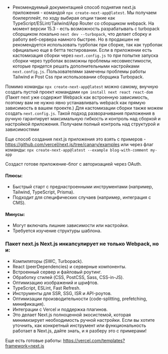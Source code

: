- Рекомендуемый документацией способ поднятия next.js приложения - командой `npx create-next-app@latest`. Мы получаем боилерплейт, по ходу выбирая опции такие как TypeScript/ESLint/Tailwind/App Router со сборщиком webpack. На момент версии 15.3 - есть возможность разрабатывать с turbopack сборщиком локально `next dev --turbopack`, что делает сборку и работу веб-сервера намного быстрее. Но в продакшен не рекомендуется использовать турбопак при сборке, так как турбопак официально еще в бетта тестировании. Если в приложении есть кастомизация сборки через `next.config.js` то при попытке запуска сборки через турбопак возможны проблемы несовместимости, которые придется решать дополнительными настройками `next.config.js`. Пользователями замечены проблемы работы Tailwind и Post Css при использовании сборщика Turbopack.

Помимо команды `npx create-next-app@latest` можно самому, внучную создать пустой проект командами `npm install next react react-dom` (Пакет next уже содержит Webpack как встроенную зависимость, поэтому вам не нужно явно устанавливать webpack как прямую зависимость в вашем проекте.) Для кастомизации сборки также можем создать `next.config.js`. Такой подход разворачивания приложения в ручную гарантирует максимальную гибкость и контроль над сборкой и настройкой приложения. Получаем полный контроль над структурой и зависимостями

Еще способ создания next.js приложения это взять с примеров - https://github.com/vercel/next.js/tree/canary/examples или через флаг команды:
`npx create-next-app@latest --example blog-with-comment my-app`

Создаст готове приложение-блог с авторизацией через OAuth.

#### Плюсы:

- Быстрый старт с преднастроенными инструментами (например, Tailwind, TypeScript, Prisma).
- Подходит для специфических случаев (например, интеграция с CMS).

#### Минусы:

- Могут включать лишние зависимости или настройки.
- Требуется изучение структуры шаблона.

### Пакет next.js Next.js инкапсулирует не только Webpack, но и:

- Компиляторы (SWC, Turbopack).
- React (peerDependencies) и серверные компоненты.
- Встроенный сервер и файловый роутинг.
- Обработку стилей (CSS, PostCSS, Sass, CSS-in-JS).
- Оптимизацию изображений и шрифтов.
- TypeScript, ESLint, Fast Refresh.
- Инструменты для SSR, SSG, ISR и API-роутов.
- Оптимизации производительности (code-splitting, prefetching, минификация).
- Интеграции с Vercel и поддержка плагинов.
- Это делает Next.js полноценной экосистемой, которая минимизирует необходимость ручной настройки. Если вы хотите уточнить, как конкретный инструмент или функциональность работает в Next.js, дайте знать, и я разберу это с примерами!

Еще есть готовые работы:
https://vercel.com/templates?framework=next.js
